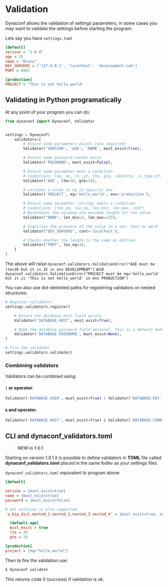 # Validation

Dynaconf allows the validation of settings parameters, in some cases you may want to validate the settings before starting the program.

Lets say you have `settings.toml`

```ini
[default]
version = "1.0.0"
age = 35
name = "Bruno"
DEV_SERVERS = ['127.0.0.1', 'localhost', 'development.com']
PORT = 8001

[production]
PROJECT = "This is not hello_world"
```

## Validating in Python programatically

At any point of your program you can do:

```python
from dynaconf import Dynaconf, Validator


settings = Dynaconf(
    validators=[
        # Ensure some parameters exists (are required)
        Validator('VERSION', 'AGE', 'NAME', must_exist=True),

        # Ensure some password cannot exist
        Validator('PASSWORD', must_exist=False),

        # Ensure some parameter mets a condition
        # conditions: (eq, ne, lt, gt, lte, gte, identity, is_type_of, is_in, is_not_in)
        Validator('AGE', lte=30, gte=10),

        # validate a value is eq in specific env
        Validator('PROJECT', eq='hello_world', env='production'),

        # Ensure some parameter (string) meets a condition
        # conditions: (len_eq, len_ne, len_min, len_max, cont)
        # Determines the minimum and maximum length for the value
        Validator("NAME", len_min=3, len_max=125),

        # Signifies the presence of the value in a set, text or word
        Validator("DEV_SERVERS", cont='localhost'),

        # Checks whether the length is the same as defined.
        Validator("PORT", len_eq=4),
    ]
)
```

The above will raise `dynaconf.validators.ValidationError("AGE must be lte=30 but it is 35 in env DEVELOPMENT")` and `dynaconf.validators.ValidationError("PROJECT must be eq='hello_world' but it is 'This is not hello_world' in env PRODUCTION")`

You can also use dot-delimited paths for registering validators on nested structures:

```python
# Register validators
settings.validators.register(

    # Ensure the database.host field exists.
    Validator('DATABASE.HOST', must_exist=True),

    # Make the database.password field optional. This is a default behavior.
    Validator('DATABASE.PASSWORD', must_exist=None),
)

# Fire the validator
settings.validators.validate()
```

### Combining validators

Validators can be combined using:


#### `|` **or** operator.

```py
Validator('DATABASE.USER', must_exist=True) | Validator('DATABASE.KEY', must_exist=True)
```

#### `&` **and** operator.

```py
Validator('DATABASE.HOST', must_exist=True) & Validator('DATABASE.CONN', must_exist=True)
```

## CLI and dynaconf_validators.toml

> **NEW in 1.0.1**

Starting on version 1.0.1 it is possible to define validators in **TOML** file called **dynaconf_validators.toml** placed in the same fodler as your settings files.

`dynaconf_validators.toml` equivalent to program above

```ini
[default]

version = {must_exist=true}
name = {must_exist=true}
password = {must_exist=false}

# dot notation is also supported
'a_big_dict.nested_1.nested_2.nested_3.nested_4' = {must_exist=true, eq=1}

  [default.age]
  must_exist = true
  lte = 30
  gte = 10

[production]
project = {eq="hello_world"}
```

Then to fire the validation use:

```bash
$ dynaconf validate
```

This returns code 0 (success) if validation is ok.
